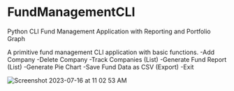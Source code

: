 # FundManagementCLI
Python CLI Fund Management Application with Reporting and Portfolio Graph

A primitive fund management CLI application with basic functions.
-Add Company
-Delete Company
-Track Companies (List)
-Generate Fund Report (List)
-Generate Pie Chart
-Save Fund Data as CSV (Export)
-Exit

![Screenshot 2023-07-16 at 11 02 53 AM](https://github.com/turingblocks/fundmanagementCLI/assets/101488664/3128c5d4-d058-494a-bc0a-5603c14bab4f)

